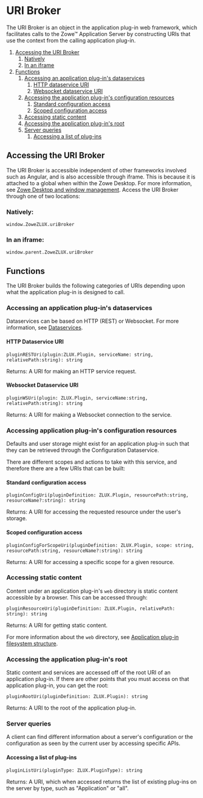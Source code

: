 # URI Broker

The URI Broker is an object in the application plug-in web framework, which facilitates calls to the Zowe&trade; Application Server by constructing URIs that use the context from the calling application plug-in.

1. [Accessing the URI Broker](#accessing-the-uri-broker)
    1. [Natively](#natively)
    1. [In an iframe](#in-an-iframe)
1. [Functions](#functions)
    1. [Accessing an application plug-in's dataservices](#accessing-an-application-plug-ins-dataservices)
        1. [HTTP dataservice URI](#http-dataservice-uri)
        1. [Websocket dataservice URI](#websocket-dataservice-uri)
    1. [Accessing the application plug-in's configuration resources](#accessing-application-plug-ins-configuration-resources)
        1. [Standard configuration access](#standard-configuration-access)
        1. [Scoped configuration access](#scoped-configuration-access)
    1. [Accessing static content](#accessing-static-content)
    1. [Accessing the application plug-in's root](#accessing-the-application-plug-ins-root)
    1. [Server queries](#server-queries)
        1. [Accessing a list of plug-ins](#accessing-a-list-of-plug-ins)

## Accessing the URI Broker

The URI Broker is accessible independent of other frameworks involved such as Angular, and is also accessible through iframe. This is because it is attached to a global when within the Zowe Desktop. For more information, see [Zowe Desktop and window management](mvd-desktopandwindowmgt.md).
Access the URI Broker through one of two locations:

### Natively:

`window.ZoweZLUX.uriBroker`

### In an iframe:

`window.parent.ZoweZLUX.uriBroker`


## Functions

The URI Broker builds the following categories of URIs depending upon what the application plug-in is designed to call.

### Accessing an application plug-in's dataservices

Dataservices can be based on HTTP (REST) or Websocket. For more information, see [Dataservices](mvd-dataservices.md).

#### HTTP Dataservice URI

 `pluginRESTUri(plugin:ZLUX.Plugin, serviceName: string, relativePath:string): string`

Returns: A URI for making an HTTP service request.


#### Websocket Dataservice URI

`pluginWSUri(plugin: ZLUX.Plugin, serviceName:string, relativePath:string): string`

Returns: A URI for making a Websocket connection to the service.


### Accessing application plug-in's configuration resources

Defaults and user storage might exist for an application plug-in such that they can be retrieved through the Configuration Dataservice.

There are different scopes and actions to take with this service, and therefore there are a few URIs that can be built:

#### Standard configuration access

`pluginConfigUri(pluginDefinition: ZLUX.Plugin, resourcePath:string, resourceName?:string): string`

Returns: A URI for accessing the requested resource under the user's storage.


#### Scoped configuration access
 `pluginConfigForScopeUri(pluginDefinition: ZLUX.Plugin, scope: string, resourcePath:string, resourceName?:string): string`

Returns: A URI for accessing a specific scope for a given resource.


### Accessing static content

Content under an application plug-in's `web` directory is static content accessible by a browser.
This can be accessed through:

`pluginResourceUri(pluginDefinition: ZLUX.Plugin, relativePath: string): string`

Returns: A URI for getting static content.

For more information about the `web` directory, see [Application plug-in filesystem structure](mvd-plugindefandstruct#application-plug-in-filesystem-structure).

### Accessing the application plug-in's root

Static content and services are accessed off of the root URI of an application plug-in. If there are other points that you must access on that application plug-in, you can get the root:

`pluginRootUri(pluginDefinition: ZLUX.Plugin): string`

Returns: A URI to the root of the application plug-in.

### Server queries

A client can find different information about a server's configuration or the configuration as seen by the current user by accessing specific APIs.

#### Accessing a list of plug-ins

`pluginListUri(pluginType: ZLUX.PluginType): string`

Returns: A URI, which when accessed returns the list of existing plug-ins on the server by  type, such as "Application" or "all".
